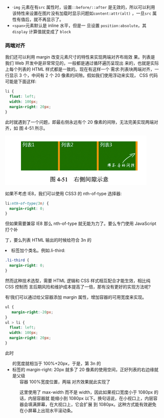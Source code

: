 - ·`img` 元素在有`src` 属性时，设置`::before/::after` 是无效的，所以可以利用该特性来设置在图片没有加载时显示问题如`content:attr(alt)` ，一旦`src` 属性有值后，就不再显示了。
- `<span>`元素默认是 inline 水平，但是一 旦设置 `position:absolute`，其 `display` 计算值就变成了 `block` 

### 两端对齐

我们还可以利用 margin 改变元素尺寸的特性来实现两端对齐布局效
 果。列表是我们 Web 开发中是非常常见的，一般都是通过循环遍历呈现出 来的，也就是实际上每个列表的 HTML 样式都是一致的。现在有这样一个 需求:列表块两端对齐，一行显示 3 个，中间有 2 个 20 像素的间隙。假如我们使用浮动来实现， CSS 代码可能是下面这样:

```css
li {
  float: left;
  width: 100px;
  margin-right: 20px; 
}
```

此时就遇到了一个问题，即最右侧永远有个 20 像素的间隙，无法完美实现两端对齐，如 图 4-51 所示。

![image-20201115101039004](../assets/imgs/css-world/margin-00.png)

如果不考虑 IE8，我们可以使用 CSS3 的 nth-of-type 选择器:

```css
li:nth-of-type(3n) { 
  margin-right: 0;
}
```

但如果需要兼容 IE8 那么 nth-of-type 就无能为力了。要么专门使用 JavaScript 打个补

丁，要么列表 HTML 输出的时候给符合 3n 的<li>标签加个类名。例如.li-third:

```css
.li-third { 
  margin-right: 0;
}
```

然而这种技术选型，需要 HTML 逻辑和 CSS 样式相互配合才能生效，相比纯 CSS 控制而 言后期风险和维护成本提高了一倍，那有没有更好的实现方法呢?

有!我们可以通过给父容器添加 margin 属性，增加容器的可用宽度来实现。

```css
ul {
   margin-right:-20px;
}
ul > li {
  float: left; 
  width: 100px; 
  margin-right: 20px;
}
```

此时<ul>的宽度就相当于 100%+20px，于是，第 3n 的<li>标签的 margin-right: 20px 就多了 20 像素的使用空间，正好列表的右边缘就是父级<ul>容器 100%宽度位置，两端 对齐效果就此实现了



这里使用了 max-width 而不是 width，因此如果视口宽度小于 1080px 的话，内层容器就 能缩小到 1080px 以下。换句话说，在小视口上，内层容器会填满屏幕，在大视口上，它会扩展 到 1080px。这种方式能有效避免在小屏幕上出现水平滚动条。